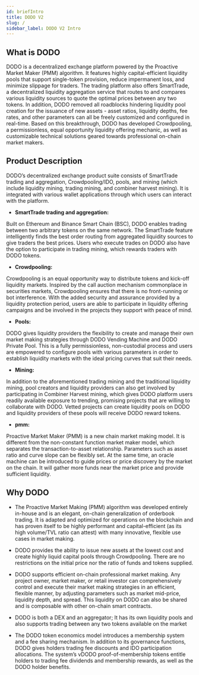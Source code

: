 ```yaml
---
id: briefIntro
title: DODO V2
slug: /
sidebar_label: DODO V2 Intro
---
```


## What is DODO

DODO is a decentralized exchange platform powered by the Proactive Market Maker (PMM) algorithm. It features highly capital-efficient liquidity pools that support single-token provision, reduce impermanent loss, and minimize slippage for traders. The trading platform also offers SmartTrade, a decentralized liquidity aggregation service that routes to and compares various liquidity sources to quote the optimal prices between any two tokens. In addition, DODO removed all roadblocks hindering liquidity pool creation for the issuance of new assets - asset ratios, liquidity depths, fee rates, and other parameters can all be freely customized and configured in real-time. Based on this breakthrough, DODO has developed Crowdpooling, a permissionless, equal opportunity liquidity offering mechanic, as well as customizable technical solutions geared towards professional on-chain market makers.


## Product Description

DODO’s decentralized exchange product suite consists of SmartTrade trading and aggregation, Crowdpooling/IDO, pools, and mining (which include liquidity mining, trading mining, and combiner harvest mining). It is integrated with various wallet applications through which users can interact with the platform. 

- **SmartTrade trading and aggregation:**

Built on Ethereum and Binance Smart Chain (BSC), DODO enables trading between two arbitrary tokens on the same network. The SmartTrade feature intelligently finds the best order routing from aggregated liquidity sources to give traders the best prices. Users who execute trades on DODO also have the option to participate in trading mining, which rewards traders with DODO tokens.


- **Crowdpooling:**

Crowdpooling is an equal opportunity way to distribute tokens and kick-off liquidity markets. Inspired by the call auction mechanism commonplace in securities markets, Crowdpooling ensures that there is no front-running or bot interference. With the added security and assurance provided by a liquidity protection period, users are able to participate in liquidity offering campaigns and be involved in the projects they support with peace of mind.

- **Pools:**

DODO gives liquidity providers the flexibility to create  and manage their own market making strategies through DODO Vending Machine and DODO Private Pool. This is a fully permissionless, non-custodial process and users are empowered to configure pools with various parameters in order to establish liquidity markets with the ideal pricing curves that suit their needs.

- **Mining:**

In addition to the aforementioned trading mining and the traditional liquidity mining, pool creators and liquidity providers can also get involved by participating in Combiner Harvest mining, which gives DODO platform users  readily available exposure to trending, promising projects that are willing to collaborate with DODO. Vetted projects can create liquidity pools on DODO and liquidity providers of these pools will receive DODO reward tokens.

- **pmm:**

Proactive Market Maker (PMM)  is a new chain market making model. It is different from the non-constant function market maker model, which separates the transaction-to-asset relationship. Parameters such as asset ratio and curve slope can be flexibly set. At the same time, an oracle machine can be introduced to guide prices or price discovery by the market on the chain. It will gather more funds near the market price and provide sufficient liquidity.


## Why DODO

- The Proactive Market Making (PMM) algorithm was developed entirely in-house and is an elegant, on-chain generalization of orderbook trading. It is adapted and optimized for operations on the blockchain and has proven itself to be highly performant and capital-efficient (as its high volume/TVL ratio can attest) with many innovative, flexible use cases in market making.

- DODO provides the ability to issue new assets at the lowest cost and create highly liquid capital pools through Crowdpooling. There are no restrictions on the initial price nor the ratio of funds and tokens supplied.

- DODO supports efficient on-chain professional market making. Any project owner, market maker, or retail investor can comprehensively control and execute their market making strategies in an efficient, flexible manner, by adjusting parameters such as market mid-price, liquidity depth, and spread. This liquidity on DODO can also be shared and is composable with other on-chain smart contracts.

- DODO is both a DEX and an aggregator; It has its own liquidity pools and also supports trading between any two tokens available on the market

- The DODO token economics model introduces a membership system and a fee sharing mechanism. In addition to its governance functions, DODO gives holders trading fee discounts and IDO participation allocations. The system’s vDODO proof-of-membership tokens entitle holders to trading fee dividends and membership rewards, as well as the DODO holder benefits.

